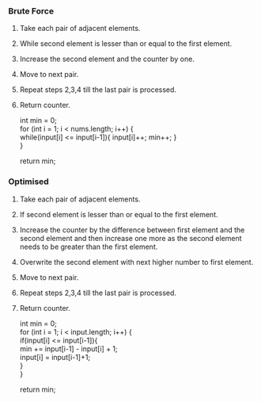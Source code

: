 ### Brute Force

1. Take each pair of adjacent elements.
2. While second element is lesser than or equal to the first element.
3. Increase the second element and the counter by one.
4. Move to next pair.
5. Repeat steps 2,3,4 till the last pair is processed.
6. Return counter.


    int min = 0;  
    for (int i = 1; i < nums.length; i++) {  
        while(input[i] <= input[i-1]){
             input[i]++;
             min++;
        }  
    }  
  
    return min;

### Optimised

1. Take each pair of adjacent elements.
2. If second element is lesser than or equal to the first element.
3. Increase the counter by the difference between first element and the second element and then increase one more as the second element needs to be greater than the first element.
4. Overwrite the second element with next higher number to first element.
5. Move to next pair.
6. Repeat steps 2,3,4 till the last pair is processed.
7. Return counter.


    int min = 0;  
    for (int i = 1; i < input.length; i++) {  
        if(input[i] <= input[i-1]){  
            min += input[i-1] - input[i] + 1;  
            input[i] = input[i-1]+1;  
        }  
    }  
  
    return min;